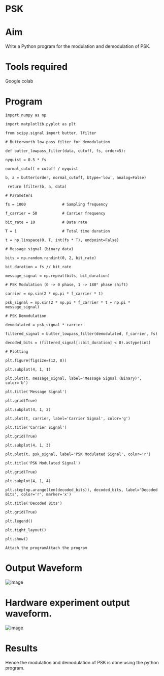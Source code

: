 # PSK

# Aim

Write a Python program for the modulation and demodulation of PSK.

# Tools required

Google colab

# Program
```
import numpy as np

import matplotlib.pyplot as plt

from scipy.signal import butter, lfilter

# Butterworth low-pass filter for demodulation

def butter_lowpass_filter(data, cutoff, fs, order=5):

nyquist = 0.5 * fs

normal_cutoff = cutoff / nyquist

b, a = butter(order, normal_cutoff, btype='low', analog=False)

 return lfilter(b, a, data)

# Parameters

fs = 1000                # Sampling frequency

f_carrier = 50           # Carrier frequency

bit_rate = 10            # Data rate

T = 1                    # Total time duration

t = np.linspace(0, T, int(fs * T), endpoint=False)

# Message signal (binary data)

bits = np.random.randint(0, 2, bit_rate)

bit_duration = fs // bit_rate

message_signal = np.repeat(bits, bit_duration)

# PSK Modulation (0 -> 0 phase, 1 -> 180° phase shift)

carrier = np.sin(2 * np.pi * f_carrier * t)

psk_signal = np.sin(2 * np.pi * f_carrier * t + np.pi * message_signal)

# PSK Demodulation

demodulated = psk_signal * carrier

filtered_signal = butter_lowpass_filter(demodulated, f_carrier, fs)

decoded_bits = (filtered_signal[::bit_duration] < 0).astype(int)

# Plotting

plt.figure(figsize=(12, 8))

plt.subplot(4, 1, 1)

plt.plot(t, message_signal, label='Message Signal (Binary)', color='b')

plt.title('Message Signal')

plt.grid(True)

plt.subplot(4, 1, 2)

plt.plot(t, carrier, label='Carrier Signal', color='g')

plt.title('Carrier Signal')

plt.grid(True)

plt.subplot(4, 1, 3)

plt.plot(t, psk_signal, label='PSK Modulated Signal', color='r')

plt.title('PSK Modulated Signal')

plt.grid(True)

plt.subplot(4, 1, 4)

plt.step(np.arange(len(decoded_bits)), decoded_bits, label='Decoded Bits', color='r', marker='x')

plt.title('Decoded Bits')

plt.grid(True)

plt.legend()

plt.tight_layout()

plt.show()

Attach the programAttach the program

```
# Output Waveform

![image](https://github.com/user-attachments/assets/50d9e143-bf85-43d5-a55f-0f44a1871f78)

# Hardware experiment output waveform.

![image](https://github.com/user-attachments/assets/29f159d7-2dfb-4fed-b569-465cd89f235f)

# Results

Hence the modulation and demodulation of PSK is done using the python program.

